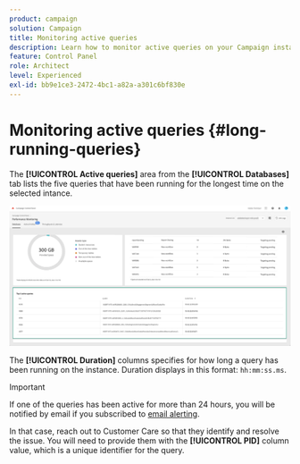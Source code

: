 ```yaml
---
product: campaign
solution: Campaign 
title: Monitoring active queries
description: Learn how to monitor active queries on your Campaign instances in the Control Panel.
feature: Control Panel
role: Architect
level: Experienced
exl-id: bb9e1ce3-2472-4bc1-a82a-a301c6bf830e
---
```

# Monitoring active queries {#long-running-queries}

The **[!UICONTROL Active queries]** area from the **[!UICONTROL Databases]** tab lists the five queries that have been running for the longest time on the selected intance.

![](assets/active-queries.png)

The **[!UICONTROL Duration]** columns specifies for how long a query has been running on the instance. Duration displays in this format: `hh:mm:ss.ms`.

>[!IMPORTANT]
>
>If one of the queries has been active for more than 24 hours, you will be notified by email if you subscribed to [email alerting](../../performance-monitoring/using/email-alerting.md). 
>
>In that case, reach out to Customer Care so that they identify and resolve the issue. You will need to provide them with the **[!UICONTROL PID]** column value, which is a unique identifier for the query.
